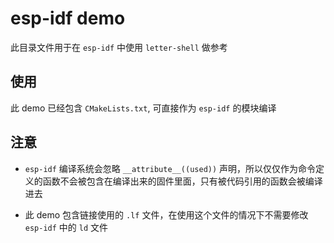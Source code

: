 # esp-idf demo

此目录文件用于在 `esp-idf` 中使用 `letter-shell` 做参考

## 使用

此 demo 已经包含 `CMakeLists.txt`, 可直接作为 `esp-idf` 的模块编译

## 注意

- `esp-idf` 编译系统会忽略 `__attribute__((used))` 声明，所以仅仅作为命令定义的函数不会被包含在编译出来的固件里面，只有被代码引用的函数会被编译进去

- 此 demo 包含链接使用的 `.lf` 文件，在使用这个文件的情况下不需要修改 `esp-idf` 中的 `ld` 文件
